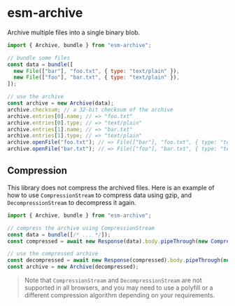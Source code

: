 # esm-archive

Archive multiple files into a single binary blob.

```js
import { Archive, bundle } from "esm-archive";

// bundle some files
const data = bundle([
  new File(["bar"], "foo.txt", { type: "text/plain" }),
  new File(["foo"], "bar.txt", { type: "text/plain" }),
]);

// use the archive
const archive = new Archive(data);
archive.checksum; // a 32-bit checksum of the archive
archive.entries[0].name; // => "foo.txt"
archive.entries[0].type; // => "text/plain"
archive.entries[1].name; // => "bar.txt"
archive.entries[1].type; // => "text/plain"
archive.openFile("foo.txt"); // => File(["bar"], "foo.txt", { type: "text/plain" })
archive.openFile("bar.txt"); // => File(["foo"], "bar.txt", { type: "text/plain" })
```

## Compression

This library does not compress the archived files. Here is an example of how to use `CompressionStream` to compress data
using gzip, and `DecompressionStream` to decompress it again.

```js
import { Archive, bundle } from "esm-archive";

// compress the archive using CompressionStream
const data = bundle([/* ... */]);
const compressed = await new Response(data).body.pipeThrough(new CompressionStream("gzip")).arrayBuffer();

// use the compressed archive
const decompressed = await new Response(compressed).body.pipeThrough(new DecompressionStream("gzip")).arrayBuffer();
const archive = new Archive(decompressed);
```

> Note that `CompressionStream` and `DecompressionStream` are not supported in all browsers, and you may need to use a
> polyfill or a different compression algorithm depending on your requirements.
